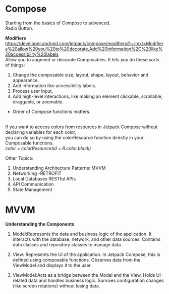 # Compose
Starting from the basics of Compose to advanced. <br>
Radio Button.

**Modifiers**  https://developer.android.com/jetpack/compose/modifiers#:~:text=Modifiers%20allow%20you%20to%20decorate,Add%20information%2C%20like%20accessibility%20labels <br> 
Allow you to augment or decorate Composables. It lets you do these  sorts of things: <br>
  1. Change the composable size, layout, shape, layout, behavior and appearance. <br>
  2. Add information like accessibility labels. <br>
  3. Process user input. <br>
  4. Add high-level interactions, like making an element clickable, scrollable, draggable, or zoomable. <br>

* Order of Compose functions matters. <br> <br>

If you want to access colors from resources in Jetpack Compose without declaring variables for each color, <br>
you can do so by using the colorResource function directly in your Composable functions. <br>
_color = colorResource(id = R.color.black)_

Other Topics:
1. Understanding Architecture Patterns: MVVM
2. Networking -RETROFIT
3. Local Databases RESTful APIs
4. API Communication
5. State Management

#  **MVVM**   

   **Understanding the Components**
1. Model:Represents the data and business logic of the application.
   It interacts with the database, network, and other data sources.
   Contains data classes and repository classes to manage data.
2. View:
   Represents the UI of the application.
   In Jetpack Compose, this is defined using composable functions.
   Observes data from the ViewModel and displays it to the user.

3. ViewModel:Acts as a bridge between the Model and the View.
   Holds UI-related data and handles business logic.
   Survives configuration changes (like screen rotations) without losing data.
